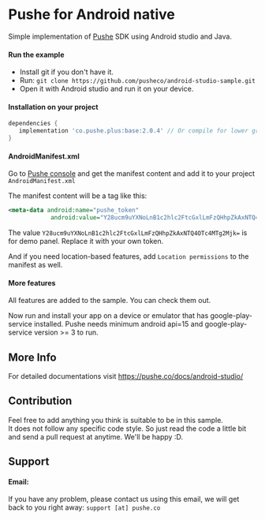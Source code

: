 # Pushe for Android native

Simple implementation of [Pushe](http://pushe.co) SDK using Android studio and Java.

#### Run the example

* Install git if you don't have it.
* Run:
`git clone https://github.com/pusheco/android-studio-sample.git`
* Open it with Android studio and run it on your device.

#### Installation on your project
```groovy
dependencies {
   implementation 'co.pushe.plus:base:2.0.4' // Or compile for lower gradles
}

```
#### AndroidManifest.xml

Go to [Pushe console](https://console.pushe.co) and get the manifest content and add it to your project `AndroidManifest.xml`

The manifest content will be a tag like this:

```xml
<meta-data android:name="pushe_token"
            android:value="Y28ucm9uYXNoLnB1c2hlc2FtcGxlLmFzQHhpZkAxNTQ4OTc4MTg2Mjk=" />
```

The value `Y28ucm9uYXNoLnB1c2hlc2FtcGxlLmFzQHhpZkAxNTQ4OTc4MTg2Mjk=` is for demo panel. Replace it with your own token.

And if you need location-based features, add `Location permissions` to the manifest as well.


#### More features

All features are added to the sample. You can check them out.

Now run and install your app on a device or emulator that has google-play-service installed.
Pushe needs minimum android api=15 and google-play-service version >= 3 to run.

## More Info
For detailed documentations visit https://pushe.co/docs/android-studio/


## Contribution

Feel free to add anything you think is suitable to be in this sample.<br>
It does not follow any specific code style. So just read the code a little bit and send a pull request at anytime. We'll be happy :D.

## Support 
#### Email:
If you have any problem, please contact us using this email, we will get back to you right away:
`support [at] pushe.co`


